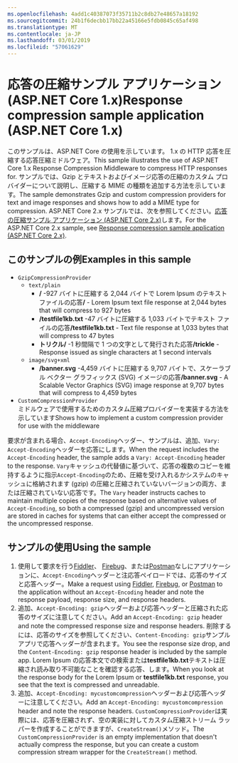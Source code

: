 ```yaml
---
ms.openlocfilehash: 4add1c40387073f35711b2c8db27e48657a18192
ms.sourcegitcommit: 24b1f6decbb17bb22a45166e5fdb0845c65af498
ms.translationtype: MT
ms.contentlocale: ja-JP
ms.lasthandoff: 03/01/2019
ms.locfileid: "57061629"
---
```

# <a name="response-compression-sample-application-aspnet-core-1x"></a><span data-ttu-id="61682-101">応答の圧縮サンプル アプリケーション (ASP.NET Core 1.x)</span><span class="sxs-lookup"><span data-stu-id="61682-101">Response compression sample application (ASP.NET Core 1.x)</span></span>

<span data-ttu-id="61682-102">このサンプルは、ASP.NET Core の使用を示しています。 1.x の HTTP 応答を圧縮する応答圧縮ミドルウェア。</span><span class="sxs-lookup"><span data-stu-id="61682-102">This sample illustrates the use of ASP.NET Core 1.x Response Compression Middleware to compress HTTP responses for.</span></span> <span data-ttu-id="61682-103">サンプルでは、Gzip とテキストおよびイメージ応答の圧縮のカスタム プロバイダーについて説明し、圧縮する MIME の種類を追加する方法を示しています。</span><span class="sxs-lookup"><span data-stu-id="61682-103">The sample demonstrates Gzip and custom compression providers for text and image responses and shows how to add a MIME type for compression.</span></span> <span data-ttu-id="61682-104">ASP.NET Core 2.x サンプルでは、次を参照してください。[応答の圧縮サンプル アプリケーション (ASP.NET Core 2.x)](https://github.com/aspnet/Docs/tree/master/aspnetcore/performance/response-compression/samples/2.x)します。</span><span class="sxs-lookup"><span data-stu-id="61682-104">For the ASP.NET Core 2.x sample, see [Response compression sample application (ASP.NET Core 2.x)](https://github.com/aspnet/Docs/tree/master/aspnetcore/performance/response-compression/samples/2.x).</span></span>

## <a name="examples-in-this-sample"></a><span data-ttu-id="61682-105">このサンプルの例</span><span class="sxs-lookup"><span data-stu-id="61682-105">Examples in this sample</span></span>

* `GzipCompressionProvider`
  * `text/plain`
    * <span data-ttu-id="61682-106">**/** -927 バイトに圧縮する 2,044 バイトで Lorem Ipsum のテキスト ファイルの応答</span><span class="sxs-lookup"><span data-stu-id="61682-106">**/** - Lorem Ipsum text file response at 2,044 bytes that will compress to 927 bytes</span></span>
    * <span data-ttu-id="61682-107">**/testfile1kb.txt** -47 バイトに圧縮する 1,033 バイトでテキスト ファイルの応答</span><span class="sxs-lookup"><span data-stu-id="61682-107">**/testfile1kb.txt** - Text file response at 1,033 bytes that will compress to 47 bytes</span></span>
    * <span data-ttu-id="61682-108">**トリクル/** -1 秒間隔で 1 つの文字として発行された応答</span><span class="sxs-lookup"><span data-stu-id="61682-108">**/trickle** - Response issued as single characters at 1 second intervals</span></span>
  * `image/svg+xml`
    * <span data-ttu-id="61682-109">**/banner.svg** -4,459 バイトに圧縮する 9,707 バイトで、スケーラブル ベクター グラフィックス (SVG) イメージの応答</span><span class="sxs-lookup"><span data-stu-id="61682-109">**/banner.svg** - A Scalable Vector Graphics (SVG) image response at 9,707 bytes that will compress to 4,459 bytes</span></span>
* `CustomCompressionProvider`<br><span data-ttu-id="61682-110">ミドルウェアで使用するためのカスタム圧縮プロバイダーを実装する方法を示しています</span><span class="sxs-lookup"><span data-stu-id="61682-110">Shows how to implement a custom compression provider for use with the middleware</span></span>

<span data-ttu-id="61682-111">要求が含まれる場合、`Accept-Encoding`ヘッダー、サンプルは、追加、`Vary: Accept-Encoding`ヘッダーを応答にします。</span><span class="sxs-lookup"><span data-stu-id="61682-111">When the request includes the `Accept-Encoding` header, the sample adds a `Vary: Accept-Encoding` header to the response.</span></span> <span data-ttu-id="61682-112">`Vary`キャッシュの代替値に基づいて、応答の複数のコピーを維持するように指示`Accept-Encoding`のため、圧縮を受け入れるかシステムのキャッシュに格納されます (gzip) の圧縮と圧縮されていないバージョンの両方、または圧縮されていない応答です。</span><span class="sxs-lookup"><span data-stu-id="61682-112">The `Vary` header instructs caches to maintain multiple copies of the response based on alternative values of `Accept-Encoding`, so both a compressed (gzip) and uncompressed version are stored in caches for systems that can either accept the compressed or the uncompressed response.</span></span>

## <a name="using-the-sample"></a><span data-ttu-id="61682-113">サンプルの使用</span><span class="sxs-lookup"><span data-stu-id="61682-113">Using the sample</span></span>

1. <span data-ttu-id="61682-114">使用して要求を行う[Fiddler](http://www.telerik.com/fiddler)、 [Firebug](http://getfirebug.com/)、または[Postman](https://www.getpostman.com/)なしにアプリケーションに、`Accept-Encoding`ヘッダーと注応答ペイロードでは、応答のサイズと応答ヘッダー。</span><span class="sxs-lookup"><span data-stu-id="61682-114">Make a request using [Fiddler](http://www.telerik.com/fiddler), [Firebug](http://getfirebug.com/), or [Postman](https://www.getpostman.com/) to the application without an `Accept-Encoding` header and note the response payload, response size, and response headers.</span></span>
1. <span data-ttu-id="61682-115">追加、`Accept-Encoding: gzip`ヘッダーおよび応答ヘッダーと圧縮された応答のサイズに注意してください。</span><span class="sxs-lookup"><span data-stu-id="61682-115">Add an `Accept-Encoding: gzip` header and note the compressed response size and response headers.</span></span> <span data-ttu-id="61682-116">削除するには、応答のサイズを参照してください、`Content-Encoding: gzip`サンプル アプリで応答ヘッダーが含まれます。</span><span class="sxs-lookup"><span data-stu-id="61682-116">You see the response size drop, and the `Content-Encoding: gzip` response header is included by the sample app.</span></span> <span data-ttu-id="61682-117">Lorem Ipsum の応答本文での検索または**testfile1kb.txt**テキストは圧縮され読み取り不可能なことを確認する応答、します。</span><span class="sxs-lookup"><span data-stu-id="61682-117">When you look at the response body for the Lorem Ipsum or **testfile1kb.txt** response, you see that the text is compressed and unreadable.</span></span>
1. <span data-ttu-id="61682-118">追加、`Accept-Encoding: mycustomcompression`ヘッダーおよび応答ヘッダーに注意してください。</span><span class="sxs-lookup"><span data-stu-id="61682-118">Add an `Accept-Encoding: mycustomcompression` header and note the response headers.</span></span> <span data-ttu-id="61682-119">`CustomCompressionProvider`は実際には、応答を圧縮されず、空の実装に対してカスタム圧縮ストリーム ラッパーを作成することができますが、`CreateStream()`メソッド。</span><span class="sxs-lookup"><span data-stu-id="61682-119">The `CustomCompressionProvider` is an empty implementation that doesn't actually compress the response, but you can create a custom compression stream wrapper for the `CreateStream()` method.</span></span>
